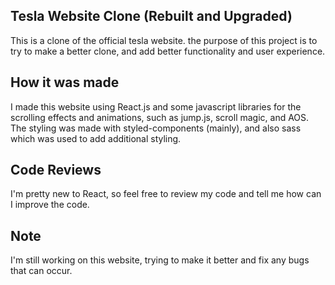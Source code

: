 ## Tesla Website Clone (Rebuilt and Upgraded)

This is a clone of the official tesla website. the purpose of this project is to try to make a better clone,
and add better functionality and user experience.

## How it was made

I made this website using React.js and some javascript libraries for the scrolling effects and animations, such as jump.js, scroll magic, and AOS. The styling was made with styled-components (mainly), and also sass which was used to add additional styling.

## Code Reviews

I'm pretty new to React, so feel free to review my code and tell me how can I improve the code.

## Note

I'm still working on this website, trying to make it better and fix any bugs that can occur.
